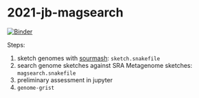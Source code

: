 # 2021-jb-magsearch

[![Binder](https://mybinder.org/badge_logo.svg)](https://mybinder.org/v2/gh/bluegenes/2021-jb-magsearch/HEAD?filepath=notebooks%2F%2001.filter-results.ipynb)

Steps:
  1. sketch genomes with [sourmash](https://github.com/dib-lab/sourmash): `sketch.snakefile`
  2. search genome sketches against SRA Metagenome sketches: `magsearch.snakefile`
  3. preliminary assessment in jupyter
  4. `genome-grist`
